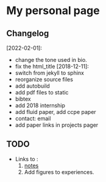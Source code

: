 # My personal page

## Changelog
[2022-02-01]:
* change the tone used in bio.
* fix the html\_title
[2018-12-11]:
* switch from jekyll to sphinx
* reorganize source files
* add autobuild
* add pdf files to static
* bibtex
* add 2018 internship
* add fluid paper, add ccpe paper
* contact: email
* add paper links in projects pager

## TODO
* Links to :
	1. [notes](https://fengggli.github.io/ResearchDocs/)
	2. Add figures to experiences. 
